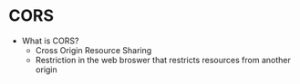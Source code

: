 # CORS

* What is CORS?
    * Cross Origin Resource Sharing
    * Restriction in the web broswer that restricts resources from another origin